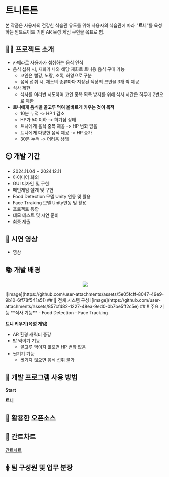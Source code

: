 # 트니튼튼

본 작품은 사용자의 건강한 식습관 유도를 위해 사용자의 식습관에 따라 "**트니**"를 육성하는 안드로이드 기반 AR 육성 게임 구현을 목표로 함.

## 👨‍🏫 프로젝트 소개

- 카메라로 사용자가 섭취하는 음식 인식
- 음식 섭취 시, 재화가 나와 해당 재화로 트니용 음식 구매 가능
  - 코인은 빨강, 노랑, 초록, 하양으로 구분
  -  음식 섭취 시, 채소의 종류마다 지장된 색상의 코인을 3개 씩 제공
-  식사 제한
    - 식사를 여러번 시도하여 코인 중복 획득 방지를 위해 식사 시간은 하루에 2번으로 제한
- **트니에게 음식을 골고루 먹여 올바르게 키우는 것이 목적**
  - 10분 누적 -> HP 1 감소
  - HP가 50 이하 -> 허기짐 상태
  - 트니에게 음식 중복 제공 -> HP 변화 없음
  - 트니에게 다양한 음식 제공 -> HP 증가
  - 30분 누적 -> 더러움 상태

## ⏲️ 개발 기간 
- 2024.11.04 ~ 2024.12.11
- 아이디어 회의
- GUI 디자인 및 구현
- 메인게임 설계 및 구현
- Food Detection 모델 Unity 연동 및 활용
- Face Trraking 모델 Unity연동 및 활용
- 프로젝트 통합
- 데모 테스트 및 시연 준비
- 최종 제출

## 📼 시연 영상 
- 영상
## 📚 개발 배경
<p align="center">
  <img src="![image](https://github.com/user-attachments/assets/5e05fcff-8047-49e9-9b10-6ff78f541a51)">
</p>
![image](https://github.com/user-attachments/assets/5e05fcff-8047-49e9-9b10-6ff78f541a51)
## 🔘 전체 시스템 구성
![image](https://github.com/user-attachments/assets/857cf482-1227-48ea-9ed0-0b7be5ff2c5e)
## ‼️ 주요 기능
**식사 기능**
  - Food Detection
  - Face Tracking


**트니 키우기(육성 게임)**
  - AR 환경 캐릭터 증강
  - 밥 먹이기 기능
    - 골고루 먹이지 않으면 HP 변화 없음
  - 씻기기 기능
    - 씻기지 않으면 음식 섭취 불가
## 📲 개발 프로그램 사용 방법
**Start** 

**트니**

## 📁 활용한 오픈소스

## 📆 간트차트
[간트차트](https://docs.google.com/spreadsheets/d/1sI_NgvYk_Caa1orUv7VdfLQT312MnowifQc110wyLYY/edit?gid=0#gid=0)
## 🚺 팀 구성원 및 업무 분장


